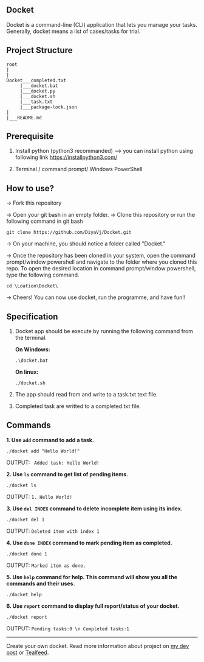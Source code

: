 ## Docket

Docket is a command-line (CLI) application that lets you manage your tasks. Generally, docket means a list of cases/tasks for trial. 

## Project Structure
```
root
|
|
Docket___completed.txt
     |___docket.bat
     |___docket.py
     |___docket.sh
     |___task.txt
     |___package-lock.json
|
|___README.md
```
## Prerequisite

1. Install python (python3 recommanded)
--> you can install python using following link https://installpython3.com/

2. Terminal / command prompt/ Windows PowerShell

## How to use?

-> Fork this repository 

-> Open your git bash in an empty folder.
-> Clone this repository or run the following command in git bash

```
git clone https://github.com/DiyaVj/Docket.git 
```

-> On your machine, you should notice a folder called "Docket."

-> Once the repository has been cloned in your system, open the command prompt/window powershell and navigate to the folder where you cloned this repo. To open the desired location in command prompt/window powershell, type the following command.

``` 
cd \Loation\Docket\
```

-> Cheers! You can now use docket, run the programme, and have fun!!

## Specification

1. Docket app should be execute by running the following command from the terminal.

   **On Windows:**

   ```
   .\docket.bat
   ```

   **On linux:**

   ```
   ./docket.sh
   ```

2. The app should read from and write to a task.txt text file.

3. Completed task are writted to a completed.txt file. 

## Commands

**1. Use ```add``` command to add a task.**

```
./docket add "Hello World!" 
```
OUTPUT:
``` Added task: Hello World!```

**2. Use ```ls``` command to get list of pending items.**
``` 
./docket ls 
```
OUTPUT:
``` 1. Hello World! ```

**3. Use ```del INDEX``` command to delete incomplete item using its index.**
``` 
./docket del 1 
```
OUTPUT:
``` Deleted item with index 1 ```

**4. Use ```done INDEX``` command to mark pending item as completed.**
```
./docket done 1 
```
OUTPUT:
``` Marked item as done. ```

**5. Use ```help``` command for help. This command will show you all the commands and their uses.**
```
./docket help
```

**6. Use ```report``` command to display full report/status of your docket.**
``` 
./docket report 
```
OUTPUT:
``` Pending tasks:0 \n Completed tasks:1 ```

<hr>

Create your own docket. Read more information about project on [my dev post](https://dev.to/diyavj/docket-a-cli-application-1o2a) or [Tealfeed](https://tealfeed.com/diya_345977).
